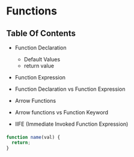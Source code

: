 # Functions

## Table Of Contents

- Function Declaration

  - Default Values
  - return value

- Function Expression
- Function Declaration vs Function Expression
- Arrow Functions
- Arrow functions vs Function Keyword
- IIFE (Immediate Invoked Function Expression)

####

```javascript
function name(val) {
  return;
}
```
